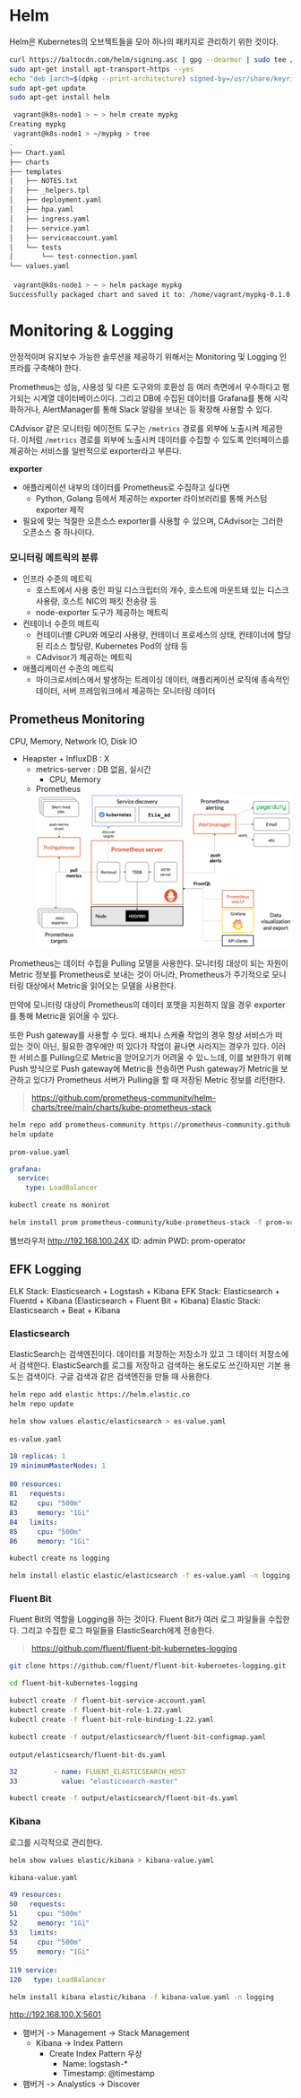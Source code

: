 # Helm

Helm은 Kubernetes의 오브젝트들을 모아 하나의 패키지로 관리하기 위한 것이다.

```bash
curl https://baltocdn.com/helm/signing.asc | gpg --dearmor | sudo tee /usr/share/keyrings/helm.gpg > /dev/null
sudo apt-get install apt-transport-https --yes
echo "deb [arch=$(dpkg --print-architecture) signed-by=/usr/share/keyrings/helm.gpg] https://baltocdn.com/helm/stable/debian/ all main" | sudo tee /etc/apt/sources.list.d/helm-stable-debian.list
sudo apt-get update
sudo apt-get install helm
```

```bash
 vagrant@k8s-node1 > ~ > helm create mypkg
Creating mypkg
 vagrant@k8s-node1 > ~/mypkg > tree
.
├── Chart.yaml
├── charts
├── templates
│   ├── NOTES.txt
│   ├── _helpers.tpl
│   ├── deployment.yaml
│   ├── hpa.yaml
│   ├── ingress.yaml
│   ├── service.yaml
│   ├── serviceaccount.yaml
│   └── tests
│       └── test-connection.yaml
└── values.yaml

 vagrant@k8s-node1 > ~ > helm package mypkg
Successfully packaged chart and saved it to: /home/vagrant/mypkg-0.1.0.tgz
```

# Monitoring & Logging

안정적이며 유지보수 가능한 솔루션을 제공하기 위해서는 Monitoring 및 Logging 인프라를 구축해야 한다.

Prometheus는 성능, 사용성 및 다른 도구와의 호환성 등 여러 측면에서 우수하다고 평가되는 시계열 데이터베이스이다. 그리고 DB에 수집된 데이터를 Grafana를 통해 시각화하거나, AlertManager를 통해 Slack 알람을 보내는 등 확장해 사용할 수 있다.

CAdvisor 같은 모니터링 에이전트 도구는 `/metrics` 경로를 외부에 노출시켜 제공한다. 이처럼 `/metrics` 경로를 외부에 노출시켜 데이터를 수집할 수 있도록 인터페이스를 제공하는 서비스를 일반적으로 exporter라고 부른다.

**exporter**

- 애플리케이션 내부의 데이터를 Prometheus로 수집하고 싶다면
  - Python, Golang 등에서 제공하는 exporter 라이브러리를 통해 커스텀 exporter 제작
- 필요에 맞는 적절한 오픈소스 exporter를 사용할 수 있으며, CAdvisor는 그러한 오픈소스 중 하나이다.

### 모니터링 메트릭의 분류

- 인프라 수준의 메트릭
  - 호스트에서 사용 중인 파일 디스크립터의 개수, 호스트에 마운트돼 있는 디스크 사용량, 호스트 NIC의 패킷 전송량 등
  - node-exporter 도구가 제공하는 메트릭
- 컨테이너 수준의 메트릭
  - 컨테이너별 CPU와 메모리 사용량, 컨테이너 프로세스의 상태, 컨테이너에 할당된 리소스 할당량, Kubernetes Pod의 상태 등
  - CAdvisor가 제공하는 메트릭
- 애플리케이션 수준의 메트릭
  - 마이크로서비스에서 발생하는 트레이싱 데이터, 애플리케이션 로직에 종속적인 데이터, 서버 프레임워크에서 제공하는 모니터링 데이터

## Prometheus Monitoring

CPU, Memory, Network IO, Disk IO

- Heapster + InfluxDB : X
  - metrics-server : DB 없음, 실시간
    - CPU, Memory
  - Prometheus
    ![Prometheus](./img/17_1.png)

Prometheus는 데이터 수집을 Pulling 모델을 사용한다. 모니터링 대상이 되는 자원이 Metric 정보를 Prometheus로 보내는 것이 아니라, Prometheus가 주기적으로 모니터링 대상에서 Metric을 읽어오는 모델을 사용한다.

만약에 모니터링 대상이 Prometheus의 데이터 포맷을 지원하지 않을 경우 exporter를 통해 Metric을 읽어올 수 있다.

또한 Push gateway를 사용할 수 있다. 배치나 스케쥴 작업의 경우 항상 서비스가 떠 있는 것이 아닌, 필요한 경우에만 떠 있다가 작업이 끝나면 사라지는 경우가 있다. 이러한 서비스를 Pulling으로 Metric을 얻어오기가 어려울 수 있ㄴ느데, 이를 보완하기 위해 Push 방식으로 Push gateway에 Metric을 전송하면 Push gateway가 Metric을 보관하고 있다가 Prometheus 서버가 Pulling을 할 때 저장된 Metric 정보를 리턴한다.

> https://github.com/prometheus-community/helm-charts/tree/main/charts/kube-prometheus-stack

```bash
helm repo add prometheus-community https://prometheus-community.github.io/helm-charts
helm update
```

`prom-value.yaml`

```yaml
grafana:
  service:
    type: LoadBalancer
```

```bash
kubectl create ns monirot
```

```bash
helm install prom prometheus-community/kube-prometheus-stack -f prom-values.yaml -n monitor
```

웹브라우저 http://192.168.100.24X
ID: admin
PWD: prom-operator

## EFK Logging

ELK Stack: Elasticsearch + Logstash + Kibana
EFK Stack: Elasticsearch + Fluentd + Kibana
(Elasticsearch + Fluent Bit + Kibana)
Elastic Stack: Elasticsearch + Beat + Kibana

### Elasticsearch

ElasticSearch는 검색엔진이다. 데이터를 저장하는 저장소가 있고 그 데이터 저장소에서 검색한다. ElasticSearch를 로그를 저장하고 검색하는 용도로도 쓰긴하지만 기본 용도는 검색이다. 구글 검색과 같은 검색엔진을 만들 때 사용한다.

```bash
helm repo add elastic https://helm.elastic.co
helm repo update
```

```bash
helm show values elastic/elasticsearch > es-value.yaml
```

`es-value.yaml`

```yaml
18 replicas: 1
19 minimumMasterNodes: 1

80 resources:
81   requests:
82     cpu: "500m"
83     memory: "1Gi"
84   limits:
85     cpu: "500m"
86     memory: "1Gi"
```

```bash
kubectl create ns logging
```

```bash
helm install elastic elastic/elasticsearch -f es-value.yaml -n logging
```

### Fluent Bit

Fluent Bit의 역할을 Logging을 하는 것이다. Fluent Bit가 여러 로그 파일들을 수집한다. 그리고 수집한 로그 파일들을 ElasticSearch에게 전송한다.

> https://github.com/fluent/fluent-bit-kubernetes-logging

```bash
git clone https://github.com/fluent/fluent-bit-kubernetes-logging.git
```

```bash
cd fluent-bit-kubernetes-logging
```

```bash
kubectl create -f fluent-bit-service-account.yaml
kubectl create -f fluent-bit-role-1.22.yaml
kubectl create -f fluent-bit-role-binding-1.22.yaml
```

```bash
kubectl create -f output/elasticsearch/fluent-bit-configmap.yaml
```

`output/elasticsearch/fluent-bit-ds.yaml`

```yaml
32         - name: FLUENT_ELASTICSEARCH_HOST
33           value: "elasticsearch-master"
```

```bash
kubectl create -f output/elasticsearch/fluent-bit-ds.yaml
```

### Kibana

로그를 시각적으로 관리한다.

```bash
helm show values elastic/kibana > kibana-value.yaml
```

`kibana-value.yaml`

```yaml
49 resources:
50   requests:
51     cpu: "500m"
52     memory: "1Gi"
53   limits:
54     cpu: "500m"
55     memory: "1Gi"

119 service:
120   type: LoadBalancer
```

```bash
helm install kibana elastic/kibana -f kibana-value.yaml -n logging
```

http://192.168.100.X:5601

- 햄버거 -> Management -> Stack Management
  - Kibana -> Index Pattern
    - Create Index Pattern 우상
      - Name: logstash-\*
      - Timestamp: @timestamp
- 햄버거 -> Analystics -> Discover
